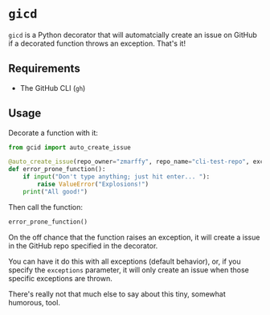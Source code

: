 # `gicd`

`gicd` is a Python decorator that will automatcially create an issue on GitHub if a decorated function throws an exception. That's it!

## Requirements

* The GitHub CLI (`gh`)

## Usage

Decorate a function with it:

```python
from gcid import auto_create_issue

@auto_create_issue(repo_owner="zmarffy", repo_name="cli-test-repo", exceptions=(IndexError, ValueError))
def error_prone_function():
    if input("Don't type anything; just hit enter... "):
        raise ValueError("Explosions!")
    print("All good!")
```

Then call the function:

```python
error_prone_function()
```

On the off chance that the function raises an exception, it will create a issue in the GitHub repo specified in the decorator.

You can have it do this with all exceptions (default behavior), or, if you specify the `exceptions` parameter, it will only create an issue when those specific exceptions are thrown.

There's really not that much else to say about this tiny, somewhat humorous, tool.

